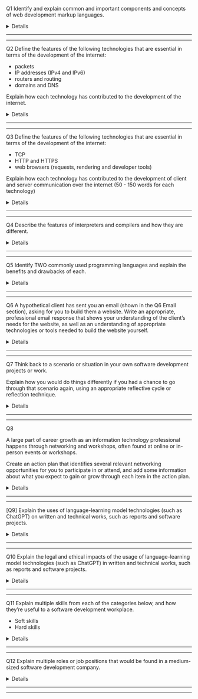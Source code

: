 Q1 Identify and explain common and important components and concepts of web development markup languages.

<details>

# Some common and important concepts in detail:

## Markup languages use tags to manipulate / alter data
An example of this would be Markdown using an "em" tag to emphasise a word.

This varies somewhat between languages as to the extent of how and how far.

Manipulation of data to create a structured document is another example which can be seen in various markup languages such as the use of elements in HTML where through a start tag, content tag, and an end tag a simple text is converted into a particular format or has a particular use like the "head" element which contains metadata, and other information which will affect the overall document.

## Markup languages are similar to a verbal/written language
As with a language like English, markup languages have a few "grammatical" laws known as syntax. Similar to how we learn to read and write appropriate English following the conventions of sentence structuring, spelling, and word building. So we learn to read and write appropriate syntax for markup languages by following the convention of tag usage, semantics, and element use.

## They create structure in data
To summarise and emphasise this point a little, an example is Markdown using tags and whitespace to create a particular structure.

## They have their own unique Schemas
Again using common written and spoken languages such as English and Chinese it can quickly been shown that not only are the characters of their alphabets completely different, but also their word building, sentence structures and many other aspects are completely unique to that language. Each of these languages has a dictionary unique to themselves that summarises all the appropriate laws such as correct and incorrect spelling. 

This concept applies directly to markup languages, through the use of their dictionaries, which are known as Schemas
</details>

---
---


Q2 	Define the features of the following technologies that are essential in terms of the development of the internet:
 - packets
 - IP addresses (IPv4 and IPv6)
 - routers and routing
 - domains and DNS

Explain how each technology has contributed to the development of the internet.
<details>

# Packets

## What are packets?
Assuming familiarity with instant noodles we can quickly grasp the concept of packets and how they apply to internet information. (Apologies if this is read while hungry) By opening a packet of instant noodles there will generally be multiple smaller packets inside containing seasoning, sauce, sometimes even vegetables! By sending someone a large packet with multiple smaller packets within, you can give them a meal. 

To translate this and apply it to internet theory we can say that if we have a large block of data (delicious noodle dinner), that we would like to transfer. The large block is broken down into smaller 'packets' (seasoning, sauce) and shipped to be re-assembled at the end user.

The benefits of this include but are not limited to a more balanced loading across platforms used in the transferal, such as using a more constant lower intensity upstream or download. Or also by allowing multiple mirrors to take a packet each and then bring them back together which can avoid congested networks, or issues with equipment.

A network packet will generally consist of three parts:
- Name or packet header
- Content or payload
- Signature or trailer
 
To use the instant noodle analogy, the name or packet header is the packaging and the description of type of noodles, spicy beef ramen. The content or payload is the delicious product, and the signature or trailer is the brand. To reiterate in internet terminology the name or header is the box that holds the data and contains the instructions related to its contents. The content or payload is the data itself. The signature or trailer is exactly that, a signature to identify where it has originated from.

## How have packets contributed to the development of the internet?
A major use that packets have brought to the internet is the ability to manipulate large data through multiple access points. An example of this may be:
- Torrent files. Effectively a large file broken into many smaller files that have a 'tracker' which identifies their parent file, their position on the ladder within the parent file and more. By utilising packets in this manner, the torrent file can be initialised through a 'seed' and can then pull data from various hosts. EG: File part 1/100 from one source, and part 2/100 from another which are then reassembled at the end user to obtain the complete file 100/100. 

# IP Addresses
## What are IP addresses and what is IPv4 and IPv6?
IP is an acronym for Internet Protocol and v4 and v6 are version numbers for this. 
An IP address is similar to the address of the physical house we live in EG: 42 Wallaby Way Lane Cove. This physical address can be looked at in a few ways, such as the physical location of the house, and the physical location from which can be sent mail, or can receive mail sent to it. An IP address also functions in this manner as both the physical 'home' of the device and also the access point to send and receive data via internet. The IP address identifies the network device, which may be local(home) or remote(internet). A good example commonly used is Git where data may be formed and stored on the home device(can be viewed at a local address), or transferred to remote (can be viewed on internet). Regarding IPv4 and IPv6 they are both a means to traverse the paths between devices with some differences in terms of capability. Using the postal service as an analogy we could say that IPv4 is like the postie on his bike delivering mail, and IPv6 is the postie in his van delivering different mail(perhaps bulkier parcels)

## How have IP addresses contributed to the development of the internet?
Internet Protocol is the means by which one address can be accessed and identified by another address. For example using roads to travel between towns is helpful (data streaming via cable or other means), but in order to reach a particular destination we need to first identify the address and then travel the appropriate roads to get there. 
So in order for there to be an 'Internet' it was first necessary to create paths between devices, then a means to identify both the end address and the path choices required to get from one device to the next. Branching further down the same school of thought we arrive at a point where millions of paths with vast and various data types transfer from one all those addresses to other addresses. 

# Routers and routing
## What is a router? What is routing?
Cambridge Dictionary defines Route as "'a particular way or direction between places', 'a method of achieving something', 'a set of regular visits that you make to a number of places or people, especially in order to take products as part of your job', 'to send something somewhere using a particular way or direction'"[[1]](#1)

This is somewhat along the lines of semantic HTML where the names mean what they sound like they mean. 

Routing is an encapsulation of many elements of the pre-defined 'Route'. 
- Identifying of paths between devices
- Optimisation of using the most appropriate path.
- Knowledge of the start and ending points and everything in between. 
- Knowledge of the rules of each path (kind of like how we have speed zones on a street etc.)

A Router is a device which enables all of this and has some key features:
- Sends data packets from a local device to a remote device
- Receives data packets from a remote device to its local device
- Encrypts and decrypts data packets
- Assembles and dissembles data packets
- Directs data packets on where and how to go
- 'Bounces' data from one remote device to another

<a id="1">[1]</a> 
https://dictionary.cambridge.org/dictionary/english/route

## How have Routers and routing contributed to the development of the internet?
 Similar to the postal service having post offices where mail can be sent from one address to another, perhaps by a straight path, perhaps by going to multiple different post offices along the way.

 Routers are access points where data packets are received and sent. Where instructions are enacted in order to enable data to transfer appropriately to an intended destination. 

Routers then can be seen as an ultimate followup tool specialised in handling data packets, enabling internet protocol, and being a dedicated resource to minimise stress on any particular one device along the way.


# Domains and DNS
## What are Domains and the DNS?
Domains are the IP address of a particular nature. For example 198.168.1.60 may be the IP address/domain of a local home device and 127.421.4.12 (these numbers are lorem) might be the specific IP address/domain for an online shop. The Domain Name System (DNS) manages these addresses like a large registry where the information that 127.421.4.12 is known as (online shop), and keeps it unique across its particular internet protocol.
A huge benefit of the DNS is that it enables us to use and remember particular websites in our language such as English (Google), and enables our devices to use and remember particular websites in computer language (127.421.4.12 (not Googles actual number haha))

## How have domains and DNS contributed to the development of the internet?
To liken it to our local town or city. If each address was the same we would not be able to send a letter to anyone else. But also if we want to send a letter to someone on the other side of the city we are able to look up a registry of people or business's and send the mail to the appropriate address.

If there were no unique IP addresses identifying each domain it would be impossible to transfer data appropriately. If there was no DNS, then trying to remember 197.232.2.13 equivalents for every site we wanted to access would be complicated at a minimum. Much easier to be able to look up 'Google' or 'Coolsite.com'
</details>

---
---

Q3 Define the features of the following technologies that are essential in terms of the development of the internet:
 - TCP
 - HTTP and HTTPS
 - web browsers (requests, rendering and developer tools)

Explain how each technology has contributed to the development of client and server communication over the internet (50 - 150 words for each technology)
<details>

# TCP
## What is TCP?
Transmission Control Protocol is a large part of the governance used to enable data transferal between devices. It does this by:
- Listening for requests
- Providing communication between a program and the IP
- Establishing connections between the sender and receiver
- Policing lost, duplicated, unordered data packets
- Ensuring certifications and credentials are correct prior to allowing traffic (handshakes)
- Ensuring that sent data has been received
- Many more
## How has TCP contributed to the development of client and server communication over the internet?
By complimenting IP in a step commonly referred to as TCP/IP it is used in many large internet apps up to and including the big WWW(World Wide Web) as a means to fulfill the steps listed above.
# HTTP and HTTPS
## What is HTTP AND HTTPS?
Hypertext Transfer Protocol and Hypertext Transfer Protocol Secure (Not to be confused with HTML) are the base of the web and are used to load websites using Hypertext links. They achieve this by sending a query to a server, which then responds

For example an HTTP request contains and shares data such as what version the HTTP is using, a URL, its method which is conveyed to a queried server. The queried server then responds by answering the data with appropriate communication. EG:
(In laymen terms) Can I use HTML on this site? Yes you can. HTTPS is the Secure version of this and uses encryption to enable a secure environment for the communication.
## How has HTTP and HTTPS contributed to the development of client and server communication over the internet?
By enabling a method of "Can I do this on your site? Yes you can" it has allowed a local device to 'talk' to a server and work out if it can be used for a connection and further transfer of data. Essentially asking for what information they need to load a website.
# Web Browsers
## What are web browsers (requests, rendering and developer tools)?
Web browsers are UI apps designed to allow users to browse, find, view, and interact with websites via the internet. There are many browsers that vary somewhat in capabilities and features. Some common elements are the abilities to search around and interact with websites, and some less common elements are high customisation options and stronger security features. 
- Requests. They possess the ability to query websites for things such as certificates and content previews.
- They can render images and translate different languages to allow viewing of data in a way that is more comprehensible to humans.
- Allowing the use of developer tools such as 'Inspect' and the developer console attached.
## How have web browsers contributed to the development of client and server communication over the internet?
By enabling an extremely simple layout, meaningful translations, a means to traverse the web, and many other features web browsers empower users to view, navigate, and interact with the internet. Such a highly demanded tool has been massively beneficial in promoting the use of the internet, and has simplified the use from clients when accessing different servers. What once was a complex path of going from user input to correct destination and accessing desired data can now be as simple as a couple of clicks.
</details>

---
---

Q4 Describe the features of interpreters and compilers and how they are different.
<details>

# Interpreters and Compilers
## What are Interpreters
An interpreter is a program that directly executes coded instructions or scripted language in a single line. An example of this would be using WSL to set up a Git repo
## What are Compilers
A compiler is a program that takes an entire code block and alters it into machine code and then executes it. An example of this would be using Python to run an app
## How are they different?
- Interpreter is a single line operation, Compiler is a multiple line operation
- Interpreter is an almost instant response, Compiler has a delay during compilation and has to be re-compiled each time it is altered. 
- Interpreted code translates to machine code as it goes, compiler converts it all to machine code and then runs which optimises run time and execution
- Debugging interpreted code is generally a lot simpler than debugging compiled code due to compiled code being machine code and lacking human-readable code while interpreted code remains as written.
</details>

---
---

Q5 Identify TWO commonly used programming languages and explain the benefits and drawbacks of each.
<details>

# Cobol
A common business-oriented language, Cobol was designed to be highly readable and self documenting and achieves that using a prose style approach, quite similar to how we would write pseudocode. It was and is an excellent language for handling large bulk data particularly in number handling. And was designed with that intent as a business oriented programming language to be primarily used in mainframes. 

Some drawbacks that have arisen with Cobol are its excessive syntax, a lack of conforming to modern design needs (such as structured programming), it's need for very large programs that are hard to read and grasp overall understanding of (though the line to line is exceptionally easy), and more.

 ``` Fun Fact: My mum was one of the earliest female programmers in Australia who used Cobol when she was coding for Caterpillar quite some time ago ```

# C#
A language designed to be highly portable (easily run on different platforms), economical for resources, and to be used in developing software components. It is a general purpose programming language and has a broad spectrum of qualities including "static typing, strong typing, lexically scoped, imperative, declarative, functional, generic, and OOP"[[2]](#2) 

Some drawbacks to C# are the greater learning curve that simpler languages such as Cobol exhibit. The failure to be as economical on resources as some of its peers. Greater runtime due to using CLR(Common Language Runtime), and focused mainly on Microsoft and Windows usage through .NET

<a id="2">[2]</a>
Skeet, Jon (2019). C# in Depth (Fourth ed.). Manning. ISBN 978-1617294532
</details>

---
---

Q6 A hypothetical client has sent you an email (shown in the Q6 Email section), asking for you to build them a website. Write an appropriate, professional email response that shows your understanding of the client’s needs for the website, as well as an understanding of appropriate technologies or tools needed to build the website yourself.
<details>

## Email from client
Click for details
<Details>

The client’s email is as follows:

Hello there!

My name is Alex, and I’m the director of the Super Awesome Museum (SAM). We display a variety of interesting artifacts, objects, and paraphernalia about all sorts of things from all over the world.

I’m writing to you because the SAM needs a website. The museum is new in the city, we’re fully funded and don’t sell our items but we just need to encourage people to visit the museum.

We would need a website that showcases some of our interesting exhibits and items, helps people find their way to the museum, and helps people contact the museum.

We don’t know much about this website stuff - does this sound like something that you can do? 

Looking forward to hearing from you,

Alex

Director

Super Awesome Museum 
</Details>
  

## My Response email
Hello Alex,
    
Great to hear from you and wonderful to hear about your Super Awesome Museum, I would love to come and check it out myself!

While my knowledge on your specialty is limited, when it comes to websites and all of your internet needs I have acquired an excellent repertoire of knowledge and skills to meet your needs such as:
- In regard to not selling any items but wanting to encourage visitors, you would not need any E-Commerce, but would most likely need a highly optimised image gallery.

- Being new to the city we would include SEO (Search Engine Optimisation), which would allow for greater exposure.

- People would be able to contact you via a dedicated contact page which would include options such as a form to contact through the website, phone details, physical address, and any links to social media platforms you would like attached. It would be likely that we would embed Google Maps for people to find where you are situated and how to get there.

- We always ensure that our sites are responsive and accessible to all ages and demographics across multiple devices which makes online access easier to the broad variety of people interested in your museum.

- UX (User Experience) is a large part of our priorities when building a website, we like to ensure a clean, responsive, and overall pleasing experience.

- We would use the appropriate CMS(Content Management System) such as WordPress and assist you and your team in learning how to use and update it.

- We also offer hosting solutions and a maintenance retainer if you are interested in that.

Rest assured that we go as far as needed to make sure that everything makes sense for you, and are happy to answer any and all questions that may arise.

The basic way we would achieve this is by having a meeting at a time of convenience to discuss details in depth. 

If you are interested in arranging a time when we can also provide more info such as pricing, strategies, and overall plans we would love to hear from you.

Regards

John
___
Managing Director
CoolGuy Websites

[coolwebsiteguy@websites.com](mailto:coolwebsiteguy@websites.com?subject=Test)

[Call Us](tel:1223334444)

[LinkedIn](linkedincoolguy)
[Facebook](facebookcoolguy)
[Twitter](coolguytwitter)
</details>

---
---

Q7 Think back to a scenario or situation in your own software development projects or work.

Explain how you would do things differently if you had a chance to go through that scenario again, using an appropriate reflective cycle or reflection technique.
<details>

# My scenario
I spent a few months building a 2d RPG to learn C# and Unity, and absolutely loved the entire experience. I did however spend the vast majority of my time making it look pretty as opposed to coding. Which kind of defeated my main purpose for attempting it.

A few things that I learnt from doing this, and or have learnt since, include:
- I had no prior planning or overall plan
- I had zero exposure, so everything was shiny and distracting
- I can't do everything all at once and definitely won't be a master at anything I have spent a day learning

To spell out the opportunities for growth and improvement from these lessons, I both had and continue to have the following epiphanies:

- Planning in advance is your friend. From many years in cooking this is something I know very well, but when it came to more scholastic pursuits it all went out the window. I have learnt and continue to learn more about how to plan appropriately, how to include both overall and in depth planning. It has been reassuring to see this approach taught in my current course. Which still doesn't stop me from skipping it at times haha. Using tools such as Figma, DrawIO, Trello, Pseudocode to create a layout and palpable steps, clearly defined goals and checkpoints is something that I am hoping to become far more fluent and natural in.

- Having had limited to nil exposure to either coding or Unity prior to my attempt I was getting constantly distracted by all the new information, new content, new everything! What retrospect and a bit of time taught me through this is to fully utilise and more appropriately absorb new content it is best to keep it to small blocks at a time, focus on the block at hand and repeat it as many times as possible. I was constantly trying to jump ahead or try something different and was not retaining much. So my plan regarding this is to put my actions where my mouth is. Break my learning content into chunks I can focus on. Practice it till I can do it with my eyes close (figuratively). Absorb appropriately.

- In a similar vein, recognizing that I can't do everything at once. By having more meaningful smaller chunks of learning with high repetition, I can not only improve retention, but also alleviate stress and distraction caused by information overload.
I won't be a master in a day, but if I practice every day, I will become a master.
</details>

---
---

Q8  	

A large part of career growth as an information technology professional happens through networking and workshops, often found at online or in-person events or workshops. 

Create an action plan that identifies several relevant networking opportunities for you to participate in or attend, and add some information about what you expect to gain or grow through each item in the action plan.
<details>

# Action Plan!
To be a man of action!

Currently living in a rather remote area of Australia, there is extremely limited access to networking, events, or workshops in-person. Which means that almost 100% of my potential networking has to occur online in some form. 

Having been an avid gamer for many years I have quite a few friends in the gaming industry who have worked in various areas of the game design field. While this is somewhat alien to web dev, the foundations of coding are the same across languages and their exposure to both in-house dynamics and IT related experience is a huge source of knowledge and networking opportunities. 

My hope is to reach out and network on a higher level with those in the interest of not only gaining insight, but also potentially employment, learning opportunities, and possibly even friends of friends to get to network with. 

Another thing that I would like to implement is tracking down online opportunities, such as the ones posted in the course discord on occasion. From which I would like to grow my knowledge on as many general fields as possible to increase my base understanding, and also to potentially gain networking opportunities.

I am also doing my best to read documentation around the content I am currently learning, which is complimented by the lessons, and my peers in course. My hope is to fully use the opportunities that arise from this to not only grow my personal network, but also to grow my knowledge.
</details>

---
---



<a id="9">[Q9]</a>
 Explain the uses of language-learning model technologies (such as ChatGPT) on written and technical works, such as reports and software projects.
<details>

# Pros
There are many benefits to the usage of language-learning model technologies in the same way that there are many benefits to a calculator, to a dictionary, or to a thesaurus.
To be able to suggest a topic or to specify instructions, and query it from a knowledge base outside our own is an amazing way to learn.
EG:
Calculator: 1+1 = 2
  - Or does it? [[3]](#3)
  - Dictionary is true surely? [[4]](#4)
  - A Thesaurus... as above really, just with a bit more to say about it

So to iterate how these tools can impact written and technical works, (refers to thesaurus), verbosity! It teaches that taking a mellifluous peregrination approximates equitably conspicuous conclusions.

To refer to the dictionary for some of these was a path that had to be taken for myself, which only served to prove its purpose and worth

For calculations, mentally computing 1 + 947 + a + pi / .5 is going to take a long time, and using a calculator will expediate the process.

However, to lead into Cons below, the accuracy is pre-defined by the programming(as in AI) and while 1 + 1 might equal 2, but does it count to the x<sup>99</sup>? An excellent example is a float only having 6-7 decimal digits of precision

# Cons
But. Buuuut. Not entirely sure how to drag out a phonetic 'u' appropriately, let me ask ChatGPT for the first time for this, so I can verbatim an appropriate response.

ChatGPT is given the prompt "But. Buuuut. Not entirely sure how to drag out a phonetic 'u' appropriately"

Response: "To drag out the phonetic 'u' in writing, you can use repeated 'u' characters. For example, you could write "But. Buuuut." This effectively elongates the sound and conveys the extended pronunciation you're aiming for. The number of 'u' characters can vary depending on how long you want to stretch the sound, so feel free to adjust it to fit your needs." [[5]](#5)

So this particular case study was not excellent in terms of result, apologies for the potential head bopping. There is a very literal response, without a grasp of context or completion.

But to a degree the point is conveyed, this is a tool entirely devoted to answering, and using itself to grow, so it can answer more, but more is != True. EG: Bunnings Snags through an AI filter just doesn't add up as demonstrated recently on some viral Reddit threads [[6]](#6)



<a id="3">[3]</a>
[H, John (2019). Terrific Math & Science Tutoring and More!.](https://www.wyzant.com/resources/answers/638898/when-does-1-1-not-equals-2)


<a id="4">[4]</a>
[Oxford University Press ELT](https://learningenglishwithoxford.com/2024/02/29/15-modern-english-words-with-different-meanings-in-the-past/)


<a id="5">[5]</a>
[ChatGPT 2024.06.23](https://www.youtube.com/watch?v=dQw4w9WgXcQ)


<a id="6">[6]</a>
[Reddit Bunnings AI Example 2024.06.19 AbleCalligrapher5323](https://www.reddit.com/r/AusMemes/comments/1dj7y98/facebook_suggested_i_try_their_ai_so_i_told_it_to/)
</details>
</details>

---
---

Q10 Explain the legal and ethical impacts of the usage of language-learning model technologies (such as ChatGPT) in written and technical works, such as reports and software projects.
<details>

# An exponentiation of explanation
I would like to preface this segment with a clarification, this is a purely academic study, the following is an attempt to understand and iterate the query and response.

This truly is a fascinating query, and an instantaneous example that springs to mind is a somewhat eccentric study by a music theorist called Adam Neely who interviews Damien Riehl and Noah Rubin, and it explains that as a technicality all music can be claimed as copyrighted provided it is "copied to a physical medium" [[7]](#7)

From this we infer that there is a vast majority of 'Intellectual Property' that is based around dictionaries, libraries, lists, databases. In essence what words are said or how words are constructed into sentences are all "claimed by &copy;" 

Another suggestion outside original obvious (Dictionaries have the words correct?) the Bible mentions a theory that there are no new theories [[8]](#8)

In a particular interpretation of this data, it could be surmised that all data exists in a theoretical format, that all data once written, could not be unwritten, and hence duplication of the 'physical medium' would then be subject to claims of plagiarism or breach of &copy;. 

When a language model such as ChatGPT is then used via prompt to complete a task or answer a question, we refer to question nine [[9]](#9). 
- Can it answer a question in a meaningful way? (True)
- Will it always be true and be able to be used as testimony or fact? (False)
- Can it greatly speed up the general creative process? (True)



<a id="7">[7]</a>
[Neely, Adam 2020.2.11](https://www.youtube.com/watch?v=sfXn_ecH5Rw)


<a id="8">[8]</a>
[Bible KJV Ecclesiastes 1:9](https://www.bible.com/bible/1/ECC.1.9.KJV)
</details>

---
---

Q11 Explain multiple skills from each of the categories below, and how they’re useful to a software development workplace.
  -  Soft skills
  -  Hard skills
<details>

# Soft Skills
Calm
- Increases sense of clarity and control from an outside and inside perspective
  - This helps keep a workplace smooth and positive, allowing for greater productivity and appropriate responses throughout all processes particularly in times of stress or elevated emotion

Friendly
- Increases chances of positive interactions
  - Being more approachable is an incredibly proactive way to ensure that elements such as constructive criticism, general interactions, and professional discussion are carried out in a manner that is both comfortable and of a higher likelihood to be absorbed and reflected appropriately

Focused
- Improves productivity
  - Ensures that tasks are adhered to appropriately, that timelines are met, that final products are polished. The benefits of being focused are almost an endless list, possibly excluding only sleeping and / or resting

# Hard Skills
Design
- Ability to create conceptual views, flows, and overall concepts used in the development and execution of software creation

Programming
- Knowledge and usage of programming languages, syntax, and use, applied to create functional code, programs, games, and more 

Research
- Includes reading documentation, exploring new data and theories, establishing own use-cases and facilitating the general knowledge requirements for each and every aspect of software development
</details>

---
---

Q12 Explain multiple roles or job positions that would be found in a medium-sized software development company.
<details>

# Positions and Descriptions

### Scrum Master
Agile coaching, someone who facilitates the training and use in Agile software development projects

### Project Manager
Someone who manages budgets, people, and timelines for projects

### Technical Lead
Developer accountable at a higher level for the quality of the software, overseeing and training developers at a lower level

### Front End Dev
Develops the client facing elements of software such as CSS on websites

### Back End Dev
Develops and maintains databases, functional code, and integrates behind the scene mechanics with the client facing elements

### UX Designer
Responsible for the user experience of the software, can include graphical elements, responsiveness, audio cues, and more

### Product Manager/ Owner
Responsible for prioritizing the development backlog according to the overall business strategy

All the above [[10]](#10)


<a id="10">[10]</a>
My Wife (Project Manager - A large multinational tech company)

</details>

---
---
